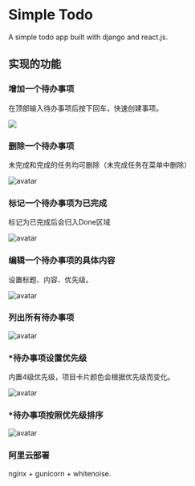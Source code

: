 # Simple Todo

A simple todo app built with django and react.js.

## 实现的功能

### 增加一个待办事项

在顶部输入待办事项后按下回车，快速创建事项。

![](https://github.com/nichujie/simple-todo/blob/master/screenshot/create.gif)

### 删除一个待办事项

未完成和完成的任务均可删除（未完成任务在菜单中删除）

![avatar](https://github.com/nichujie/simple-todo/blob/master/screenshot/delete.gif)

### 标记一个待办事项为已完成

标记为已完成后会归入Done区域

![avatar](https://github.com/nichujie/simple-todo/blob/master/screenshot/done.gif)

### 编辑一个待办事项的具体内容

设置标题、内容、优先级。

![avatar](https://github.com/nichujie/simple-todo/blob/master/screenshot/edit.gif)

### 列出所有待办事项

![avatar](https://github.com/nichujie/simple-todo/blob/master/screenshot/list.png)

### *待办事项设置优先级

内置4级优先级，项目卡片颜色会根据优先级而变化。

![avatar](https://github.com/nichujie/simple-todo/blob/master/screenshot/set-priority.gif)

### *待办事项按照优先级排序

![avatar](https://github.com/nichujie/simple-todo/blob/master/screenshot/sort-priority.gif)

### 阿里云部署

nginx + gunicorn + whitenoise. 


